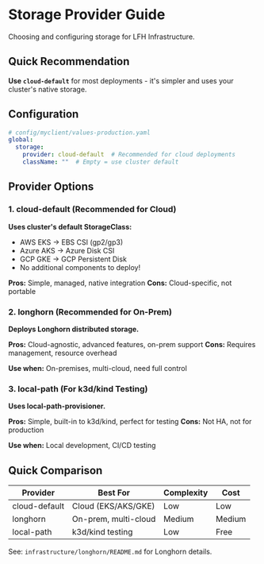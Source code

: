 # Storage Provider Guide

Choosing and configuring storage for LFH Infrastructure.

## Quick Recommendation

**Use `cloud-default`** for most deployments - it's simpler and uses your cluster's native storage.

## Configuration

```yaml
# config/myclient/values-production.yaml
global:
  storage:
    provider: cloud-default  # Recommended for cloud deployments
    className: ""  # Empty = use cluster default
```

## Provider Options

### 1. cloud-default (Recommended for Cloud)

**Uses cluster's default StorageClass:**
- AWS EKS → EBS CSI (gp2/gp3)
- Azure AKS → Azure Disk CSI  
- GCP GKE → GCP Persistent Disk
- No additional components to deploy!

**Pros:** Simple, managed, native integration
**Cons:** Cloud-specific, not portable

### 2. longhorn (Recommended for On-Prem)

**Deploys Longhorn distributed storage.**

**Pros:** Cloud-agnostic, advanced features, on-prem support
**Cons:** Requires management, resource overhead

**Use when:** On-premises, multi-cloud, need full control

### 3. local-path (For k3d/kind Testing)

**Uses local-path-provisioner.**

**Pros:** Simple, built-in to k3d/kind, perfect for testing
**Cons:** Not HA, not for production

**Use when:** Local development, CI/CD testing

## Quick Comparison

| Provider | Best For | Complexity | Cost |
|----------|----------|------------|------|
| cloud-default | Cloud (EKS/AKS/GKE) | Low | Low |
| longhorn | On-prem, multi-cloud | Medium | Medium |
| local-path | k3d/kind testing | Low | Free |

See: `infrastructure/longhorn/README.md` for Longhorn details.
